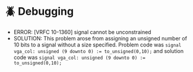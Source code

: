 # 🪲 Debugging

- ERROR: [VRFC 10-1360] signal cannot be unconstrained
- SOLUTION: This problem arose from assigning an unsigned number of 10 bits to a signal without a size specified.
  Problem code was `signal vga_col: unsigned (9 downto 0) := to_unsigned(0,10);` and solution code was `signal vga_col: unsigned (9 downto 0) := to_unsigned(0,10);`
